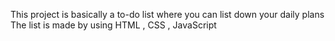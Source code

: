 This project is basically a to-do list where you can list down your daily plans
<br>
The list is made by using HTML , CSS , JavaScript
